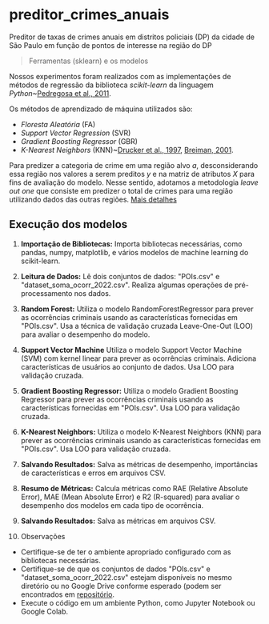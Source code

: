 # preditor_crimes_anuais
Preditor de taxas de crimes anuais em distritos policiais (DP) da cidade de São Paulo em função de pontos de interesse na região do DP

> Ferramentas (sklearn) e os modelos

Nossos experimentos foram realizados com as implementações de métodos de regressão da biblioteca *scikit-learn* da linguagem *Python*~[Pedregosa et al., 2011](https://scikit-learn.org/stable/whats_new/v0.24.html).

Os métodos de aprendizado de máquina utilizados são:

- *Floresta Aleatória* (FA)
- *Support Vector Regression* (SVR)
- *Gradient Boosting Regressor* (GBR)
- *K-Nearest Neighbors* (KNN)~[Drucker et al., 1997](https://www.microsoft.com/en-us/research/people/cjdrucker/), [Breiman, 2001](https://www.stat.berkeley.edu/~breiman/RandomForests/cc_home.htm).

Para predizer a categoria de crime em uma região alvo $a$, desconsiderando essa região nos valores a serem preditos $y$ e na matriz de atributos $X$ para fins de avaliação do modelo.
Nesse sentido, adotamos a metodologia _leave out one_ que consiste em predizer o total de crimes para uma região utilizando dados das outras regiões.
[Mais detalhes](https://github.com/LABPAAD/crimes_stance/blob/main/TCC_3___Saul_Rocha.pdf)

## Execução dos modelos

1. **Importação de Bibliotecas:**
Importa bibliotecas necessárias, como pandas, numpy, matplotlib, e vários modelos de machine learning do scikit-learn.

2. **Leitura de Dados:**
Lê dois conjuntos de dados: "POIs.csv" e "dataset_soma_ocorr_2022.csv".
Realiza algumas operações de pré-processamento nos dados.

3. **Random Forest:**
Utiliza o modelo RandomForestRegressor para prever as ocorrências criminais usando as características fornecidas em "POIs.csv".
Usa a técnica de validação cruzada Leave-One-Out (LOO) para avaliar o desempenho do modelo.

4. **Support Vector Machine**
Utiliza o modelo Support Vector Machine (SVM) com kernel linear para prever as ocorrências criminais.
Adiciona características de usuários ao conjunto de dados.
Usa LOO para validação cruzada.

5. **Gradient Boosting Regressor:**
Utiliza o modelo Gradient Boosting Regressor para prever as ocorrências criminais usando as características fornecidas em "POIs.csv".
Usa LOO para validação cruzada.

6. **K-Nearest Neighbors:**
Utiliza o modelo K-Nearest Neighbors (KNN) para prever as ocorrências criminais usando as características fornecidas em "POIs.csv".
Usa LOO para validação cruzada.

7. **Salvando Resultados:**
Salva as métricas de desempenho, importâncias de características e erros em arquivos CSV.

8. **Resumo de Métricas:**
Calcula métricas como RAE (Relative Absolute Error), MAE (Mean Absolute Error) e R2 (R-squared) para avaliar o desempenho dos modelos em cada tipo de ocorrência.

9. **Salvando Resultados:**
Salva as métricas em arquivos CSV.

10. Observações
- Certifique-se de ter o ambiente apropriado configurado com as bibliotecas necessárias.
- Certifique-se de que os conjuntos de dados "POIs.csv" e "dataset_soma_ocorr_2022.csv" estejam disponíveis no mesmo diretório ou no Google Drive conforme esperado (podem ser encontrados em [repositório](https://github.com/LABPAAD/crimes_prediction/tree/main/dataset).
- Execute o código em um ambiente Python, como Jupyter Notebook ou Google Colab.

